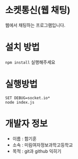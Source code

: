 소켓통신(웹 채팅)
===============
웹에서 채팅하는 프로그램입니다.

# 설치 방법
`npm install` 실행해주세요

# 실행방법
```
SET DEBUG=socket.io*
node index.js
```

# 개발자 정보
* 이름 : 함기훈
* 소속 : 미림여자정보과학고등학교
* 목적 : git과 github 익히기
